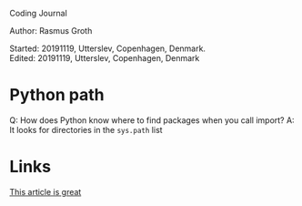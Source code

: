 Coding Journal

Author: Rasmus Groth 

Started: 20191119, Utterslev, Copenhagen, Denmark.  
Edited: 20191119, Utterslev, Copenhagen, Denmark

# Python path
Q: How does Python know where to find packages when you call import?
A: It looks for directories in the `sys.path` list

## 

# Links
[This article is great](https://leemendelowitz.github.io/blog/how-does-python-find-packages.html)

